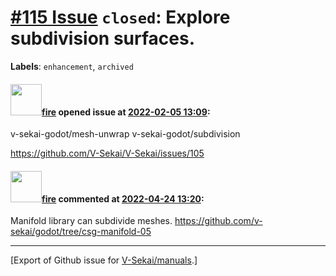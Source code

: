 # [\#115 Issue](https://github.com/V-Sekai/manuals/issues/115) `closed`: Explore subdivision surfaces.
**Labels**: `enhancement`, `archived`


#### <img src="https://avatars.githubusercontent.com/u/32321?u=c2e06a3d2b49a467aa907e54aa259516440267cc&v=4" width="50">[fire](https://github.com/fire) opened issue at [2022-02-05 13:09](https://github.com/V-Sekai/manuals/issues/115):

v-sekai-godot/mesh-unwrap
v-sekai-godot/subdivision

https://github.com/V-Sekai/V-Sekai/issues/105

#### <img src="https://avatars.githubusercontent.com/u/32321?u=c2e06a3d2b49a467aa907e54aa259516440267cc&v=4" width="50">[fire](https://github.com/fire) commented at [2022-04-24 13:20](https://github.com/V-Sekai/manuals/issues/115#issuecomment-1107840940):

Manifold library can subdivide meshes. https://github.com/v-sekai/godot/tree/csg-manifold-05


-------------------------------------------------------------------------------



[Export of Github issue for [V-Sekai/manuals](https://github.com/V-Sekai/manuals).]
